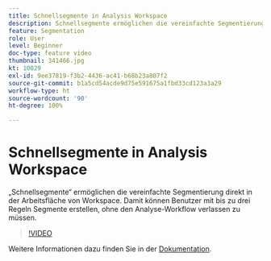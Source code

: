 ```yaml
---
title: Schnellsegmente in Analysis Workspace
description: Schnellsegmente ermöglichen die vereinfachte Segmentierung direkt in der Arbeitsfläche von Workspace. Damit können Benutzer mit bis zu drei Regeln Segmente erstellen, ohne den Analyse-Workflow verlassen zu müssen.
feature: Segmentation
role: User
level: Beginner
doc-type: feature video
thumbnail: 341466.jpg
kt: 10029
exl-id: 9ee37819-f3b2-4436-ac41-b68b23a807f2
source-git-commit: b1a5cd54acde9d75e591675a1fbd33cd123a3a29
workflow-type: ht
source-wordcount: '90'
ht-degree: 100%

---
```


# Schnellsegmente in Analysis Workspace

„Schnellsegmente“ ermöglichen die vereinfachte Segmentierung direkt in der Arbeitsfläche von Workspace. Damit können Benutzer mit bis zu drei Regeln Segmente erstellen, ohne den Analyse-Workflow verlassen zu müssen.

>[!VIDEO](https://video.tv.adobe.com/v/341466/?quality=12&learn=on)

Weitere Informationen dazu finden Sie in der [Dokumentation](https://experienceleague.adobe.com/docs/analytics/analyze/analysis-workspace/components/segments/quick-segments.html?lang=de).

